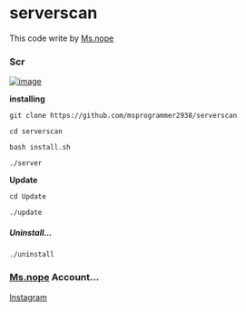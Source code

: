# serverscan

This code write by [Ms.nope](https://github.com/msprogrammer2938)

### Scr
[![image](https://user-images.githubusercontent.com/78996423/112614692-2af95800-8e3f-11eb-9cf0-a8b2ffa36b32.png)](https://github.com/msprogrammer2938/serverscan)

**installing**
```
git clone https://github.com/msprogrammer2938/serverscan

cd serverscan

bash install.sh

./server
```
**Update**
```
cd Update

./update
```

##### Uninstall...
```
./uninstall
```

### [Ms.nope](https://github.com/msprogrammer2938) Account...
[Instagram](https://instagram.com/msprogrammer2938)

